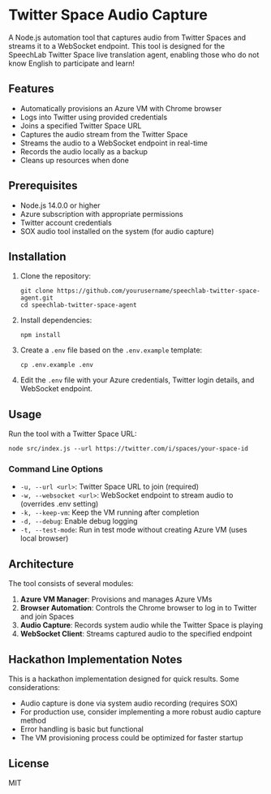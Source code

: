 # Twitter Space Audio Capture

A Node.js automation tool that captures audio from Twitter Spaces and streams it to a WebSocket endpoint. This tool is designed for the SpeechLab Twitter Space live translation agent, enabling those who do not know English to participate and learn!

## Features

- Automatically provisions an Azure VM with Chrome browser
- Logs into Twitter using provided credentials
- Joins a specified Twitter Space URL
- Captures the audio stream from the Twitter Space
- Streams the audio to a WebSocket endpoint in real-time
- Records the audio locally as a backup
- Cleans up resources when done

## Prerequisites

- Node.js 14.0.0 or higher
- Azure subscription with appropriate permissions
- Twitter account credentials
- SOX audio tool installed on the system (for audio capture)

## Installation

1. Clone the repository:
   ```
   git clone https://github.com/yourusername/speechlab-twitter-space-agent.git
   cd speechlab-twitter-space-agent
   ```

2. Install dependencies:
   ```
   npm install
   ```

3. Create a `.env` file based on the `.env.example` template:
   ```
   cp .env.example .env
   ```

4. Edit the `.env` file with your Azure credentials, Twitter login details, and WebSocket endpoint.

## Usage

Run the tool with a Twitter Space URL:

```
node src/index.js --url https://twitter.com/i/spaces/your-space-id
```

### Command Line Options

- `-u, --url <url>`: Twitter Space URL to join (required)
- `-w, --websocket <url>`: WebSocket endpoint to stream audio to (overrides .env setting)
- `-k, --keep-vm`: Keep the VM running after completion
- `-d, --debug`: Enable debug logging
- `-t, --test-mode`: Run in test mode without creating Azure VM (uses local browser)

## Architecture

The tool consists of several modules:

1. **Azure VM Manager**: Provisions and manages Azure VMs
2. **Browser Automation**: Controls the Chrome browser to log in to Twitter and join Spaces
3. **Audio Capture**: Records system audio while the Twitter Space is playing
4. **WebSocket Client**: Streams captured audio to the specified endpoint

## Hackathon Implementation Notes

This is a hackathon implementation designed for quick results. Some considerations:

- Audio capture is done via system audio recording (requires SOX)
- For production use, consider implementing a more robust audio capture method
- Error handling is basic but functional
- The VM provisioning process could be optimized for faster startup

## License

MIT
